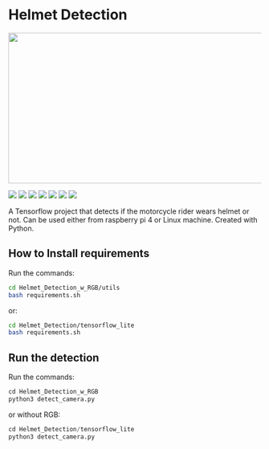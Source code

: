 # Helmet Detection

<p align="center">
  <img width="1000" height="300" src="https://user-images.githubusercontent.com/36128807/145789823-586c4b98-a606-456a-a515-eae0b88f78cb.jpeg">
</p>

[![](https://img.shields.io/badge/Visit-inAccel-darkblue)](https://inaccel.com/)
[![](https://img.shields.io/badge/Python-3.8-blue)](https://www.python.org/)
[![](https://img.shields.io/badge/Tensorflow-2.7.0-orange)](https://www.tensorflow.org/)
[![](https://img.shields.io/badge/NumPy-1.21.1-lightblue)](https://numpy.org/)
[![](https://img.shields.io/badge/Pandas-1.3.2-darkblue)](https://pandas.pydata.org/)
[![](https://img.shields.io/badge/OpenCV-4.5.4-brightgreen)](https://opencv.org/)
[![](https://img.shields.io/badge/Pillow-8.3.2-9cf)](https://pillow.readthedocs.io/en/stable/)

A Tensorflow project that detects if the motorcycle rider wears helmet or not. Can be used either from raspberry pi 4 or Linux machine. 
Created with Python.

## How to Install requirements

Run the commands:

```sh
cd Helmet_Detection_w_RGB/utils
bash requirements.sh
```

or:

```sh
cd Helmet_Detection/tensorflow_lite
bash requirements.sh
```

## Run the detection

Run the commands:

```Python
cd Helmet_Detection_w_RGB
python3 detect_camera.py
```

or without RGB:

```Python
cd Helmet_Detection/tensorflow_lite
python3 detect_camera.py
```
